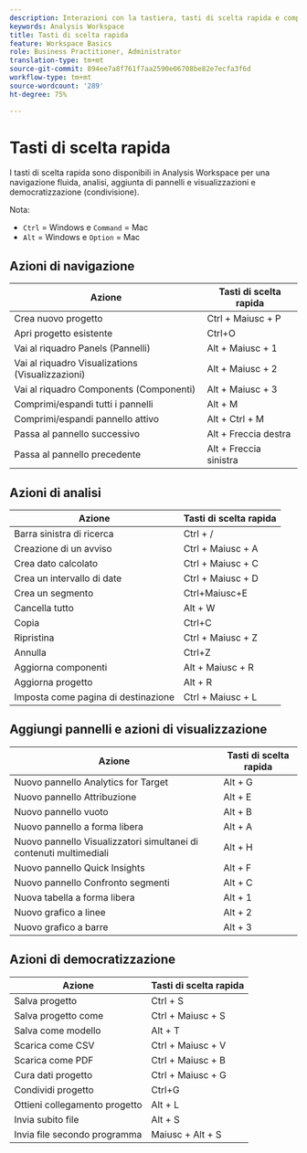 ```yaml
---
description: Interazioni con la tastiera, tasti di scelta rapida e comportamenti point-and-click di Analysis Workspace.
keywords: Analysis Workspace
title: Tasti di scelta rapida
feature: Workspace Basics
role: Business Practitioner, Administrator
translation-type: tm+mt
source-git-commit: 894ee7a8f761f7aa2590e06708be82e7ecfa3f6d
workflow-type: tm+mt
source-wordcount: '289'
ht-degree: 75%

---
```



# Tasti di scelta rapida

I tasti di scelta rapida sono disponibili in Analysis Workspace per una navigazione fluida, analisi, aggiunta di pannelli e visualizzazioni e democratizzazione (condivisione).

Nota:
* `Ctrl` = Windows e  `Command` = Mac
* `Alt` = Windows e  `Option` = Mac

## Azioni di navigazione

| Azione | Tasti di scelta rapida |
| --- | --- |
| Crea nuovo progetto | Ctrl + Maiusc + P |
| Apri progetto esistente | Ctrl+O |
| Vai al riquadro Panels (Pannelli) | Alt + Maiusc + 1 |
| Vai al riquadro Visualizations (Visualizzazioni) | Alt + Maiusc + 2 |
| Vai al riquadro Components (Componenti) | Alt + Maiusc + 3 |
| Comprimi/espandi tutti i pannelli | Alt + M |
| Comprimi/espandi pannello attivo | Alt + Ctrl + M |
| Passa al pannello successivo | Alt + Freccia destra |
| Passa al pannello precedente | Alt + Freccia sinistra |

## Azioni di analisi

| Azione | Tasti di scelta rapida |
| --- | --- |
| Barra sinistra di ricerca | Ctrl + / |
| Creazione di un avviso | Ctrl + Maiusc + A |
| Crea dato calcolato | Ctrl + Maiusc + C |
| Crea un intervallo di date | Ctrl + Maiusc + D |
| Crea un segmento | Ctrl+Maiusc+E |
| Cancella tutto | Alt + W |
| Copia | Ctrl+C |
| Ripristina | Ctrl + Maiusc + Z |
| Annulla | Ctrl+Z |
| Aggiorna componenti | Alt + Maiusc + R |
| Aggiorna progetto | Alt + R |
| Imposta come pagina di destinazione | Ctrl + Maiusc + L |

## Aggiungi pannelli e azioni di visualizzazione

| Azione | Tasti di scelta rapida |
| ---|---|
| Nuovo pannello Analytics for Target | Alt + G |
| Nuovo pannello Attribuzione | Alt + E |
| Nuovo pannello vuoto | Alt + B |
| Nuovo pannello a forma libera | Alt + A |
| Nuovo pannello Visualizzatori simultanei di contenuti multimediali | Alt + H |
| Nuovo pannello Quick Insights | Alt + F |
| Nuovo pannello Confronto segmenti | Alt + C |
| Nuova tabella a forma libera | Alt + 1 |
| Nuovo grafico a linee | Alt + 2 |
| Nuovo grafico a barre | Alt + 3 |

## Azioni di democratizzazione

| Azione | Tasti di scelta rapida |
| --- | --- |
| Salva progetto | Ctrl + S |
| Salva progetto come | Ctrl + Maiusc + S |
| Salva come modello | Alt + T |
| Scarica come CSV | Ctrl + Maiusc + V |
| Scarica come PDF | Ctrl + Maiusc + B |
| Cura dati progetto | Ctrl + Maiusc + G |
| Condividi progetto | Ctrl+G |
| Ottieni collegamento progetto | Alt + L |
| Invia subito file | Alt + S |
| Invia file secondo programma | Maiusc + Alt + S |
